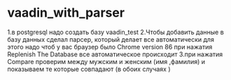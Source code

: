 # vaadin_with_parser
1.в postgresql надо создать базу vaadin_test
2.Чтобы добавить данные в базу данных сделал парсер, который делает все автоматически 
  для этого надо чтоб у вас браузер было Chrome version 86
  при нажатия  Replenish The Database все автоматическое происходит
3.при нажатия Compare проверим между мужским и женским (имя ,фамилия) и показываем те которые совпадают (в обоих случаях )
